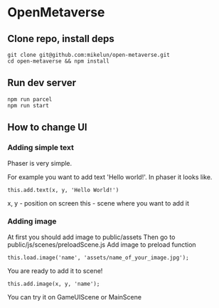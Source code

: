 # OpenMetaverse

## Clone repo, install deps

```
git clone git@github.com:mikelun/open-metaverse.git
cd open-metaverse && npm install
```

## Run dev server

```
npm run parcel
npm run start
```

## How to change UI 
### Adding simple text
Phaser is very simple.

For example you want to add text 'Hello world!'.
In phaser it looks like.
```
this.add.text(x, y, 'Hello World!')
```
x, y - position on screen
this - scene where you want to add it

### Adding image
At first you should add image to public/assets
Then go to public/js/scenes/preloadScene.js
Add image to preload function
```
this.load.image('name', 'assets/name_of_your_image.jpg');
```
You are ready to add it to scene!
```
this.add.image(x, y, 'name');
```
You can try it on GameUIScene or MainScene